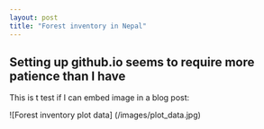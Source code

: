 ```yaml
---
layout: post
title: "Forest inventory in Nepal"
---
```



## Setting up github.io seems to require more patience than I have

This is t test if I can embed image in a blog post: 

![Forest inventory plot data] (/images/plot_data.jpg)

